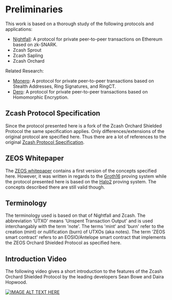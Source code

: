 # Preliminaries

This work is based on a thorough study of the following protocols and applications:
- [Nightfall](https://github.com/EYBlockchain/nightfall): A protocol for private peer-to-peer transactions on Ethereum based on zk-SNARK.
- Zcash Sprout
- Zcash Sapling
- Zcash Orchard

Related Research: 
- [Monero](https://www.getmonero.org/get-started/what-is-monero/): A protocol for private peer-to-peer transactions based on Stealth Addresses, Ring Signatures, and RingCT.
- [Dero](https://dero.io/): A protocol for private peer-to-peer transactions based on Homomorphic Encryption.

## Zcash Protocol Specification
Since the protocol presented here is a fork of the Zcash Orchard Shielded Protocol the same specification applies. Only differences/extensions of the original protocol are specified here. Thus there are a lot of references to the original [Zcash Protocol Specification](https://zips.z.cash/protocol/protocol.pdf).

## ZEOS Whitepaper
The [ZEOS whitepaper](https://github.com/mschoenebeck/zeos-docs/releases/download/v1.0.0/zeos_whitepaper_v1.0.0.pdf) contains a first version of the concepts specified here. However, it was written in regards to the [Groth16](https://www.zeroknowledgeblog.com/index.php/groth16) proving system while the protocol presented here is based on the [Halo2](https://halo2.dev/) proving system. The concepts described there are still valid though.

## Terminology
The terminology used is based on that of Nightfall and Zcash. The abbreviation 'UTXO' means 'Unspent Transaction Output' and is used interchangably with the term 'note'. The terms 'mint' and 'burn' refer to the creation (mint) or nullification (burn) of UTXOs (aka notes). The term 'ZEOS smart contract' refers to an EOSIO/Antelope smart contract that implements the ZEOS Orchard Shielded Protocol as specified here.

## Introduction Video
The following video gives a short introduction to the features of the Zcash Orchard Shielded Protocol by the leading developers Sean Bowe and Daira Hopwood.

[![IMAGE ALT TEXT HERE](https://img.youtube.com/vi/acl_RjBUoRE/0.jpg)](https://www.youtube.com/watch?v=acl_RjBUoRE)